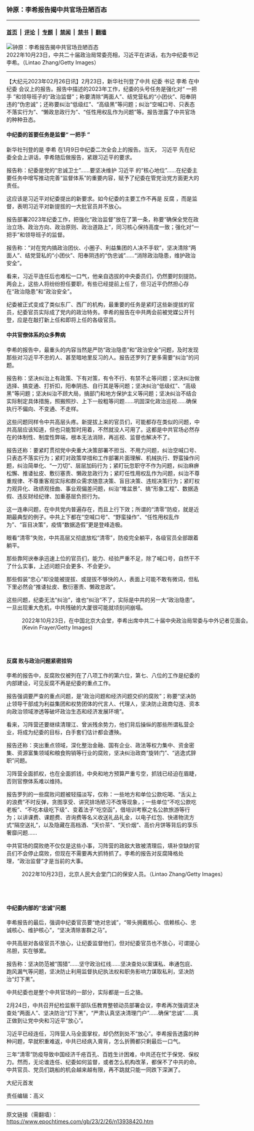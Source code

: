 ### 钟原：李希报告揭中共官场丑陋百态

---

#### [首页](../../../..?n13938420) &nbsp;|&nbsp; [评论](../../../../../epoch-comment?n13938420) &nbsp;|&nbsp; [专题](../../../../../epoch-special?n13938420) &nbsp;|&nbsp; [禁闻](../../../../../epoch-news?n13938420) &nbsp;|&nbsp; [禁书](../../../../../books?n13938420) &nbsp;|&nbsp; [翻墙](https://github.com/gfw-breaker/nogfw/blob/master/README.md?n13938420)


<div><img alt="钟原：李希报告揭中共官场丑陋百态" class="attachment-djy_600_400 size-djy_600_400 wp-post-image" src="https://i.epochtimes.com/assets/uploads/2023/01/id13903505-GettyImages-1435749351_light-600x400.jpg"/>
<div class="caption">
 2022年10月23日，中共二十届政治局常委亮相，习近平在讲话，右为中纪委书记李希。（Lintao Zhang/Getty Images）
</div></div><hr/><div class="post_content" id="artbody" itemprop="articleBody">
 <!-- article content begin -->
 <p>
  【大纪元2023年02月26日讯】2月23日，新华社刊登了中共
  <ok href="https://www.epochtimes.com/gb/tag/%E7%BA%AA%E5%A7%94.html">
   纪委
  </ok>
  书记
  <ok href="https://www.epochtimes.com/gb/tag/%E6%9D%8E%E5%B8%8C.html">
   李希
  </ok>
  在中
  <ok href="https://www.epochtimes.com/gb/tag/%E7%BA%AA%E5%A7%94.html">
   纪委
  </ok>
  会议上的报告。报告中描述的2023年工作，纪委的头号任务是强化对“
  <ok href="https://www.epochtimes.com/gb/tag/%E4%B8%80%E6%8A%8A%E6%89%8B.html">
   一把手
  </ok>
  ”和领导班子的“政治监督”；称要清除“两面人”、结党营私的“小团伙”、阳奉阴违的“伪忠诚”；还称要纠治“低级红”、“高级黑”等问题；纠治“空喊口号、只表态不落实行为”、“懒政怠政行为”、“任性用权乱作为问题”等。报告泄露了中共官场的种种丑态。
 </p>
 <h4>
  中纪委的首要任务是监督“
  <ok href="https://www.epochtimes.com/gb/tag/%E4%B8%80%E6%8A%8A%E6%89%8B.html">
   一把手
  </ok>
  ”
 </h4>
 <p>
  新华社刊登的是
  <ok href="https://www.epochtimes.com/gb/tag/%E6%9D%8E%E5%B8%8C.html">
   李希
  </ok>
  在1月9日中纪委二次全会上的报告。当天，
  <ok href="https://www.epochtimes.com/gb/tag/%E4%B9%A0%E8%BF%91%E5%B9%B3.html">
   习近平
  </ok>
  先在纪委全会上讲话，李希随后做报告，紧跟习近平的要求。
 </p>
 <p>
  报告称：纪委是党的“忠诚卫士”……要坚决维护
  <ok href="https://www.epochtimes.com/gb/tag/%E4%B9%A0%E8%BF%91%E5%B9%B3.html">
   习近平
  </ok>
  的“核心地位”……在纪委主要任务中增写推动完善“监督体系”的重要内容，赋予了纪委在管党治党方面更大的责任。
 </p>
 <p>
  这应该是习近平对纪委提出的新要求。如今纪委的主要工作不再是
  <ok href="https://www.epochtimes.com/gb/tag/%E5%8F%8D%E8%85%90.html">
   反腐
  </ok>
  ，而是监督，表明习近平对新提拔的一大批官员并不放心。
 </p>
 <p>
  报告部署2023年纪委工作，把强化“政治监督”放在了第一条，称要“确保全党在政治立场、政治方向、政治原则、政治道路上”，同习核心保持高度一致；强化对“一把手”和领导班子的监督。
 </p>
 <p>
  报告称：“对在党内搞政治团伙、小圈子、利益集团的人决不手软”，坚决清除“两面人”、结党营私的“小团伙”、阳奉阴违的“伪忠诚”……“消除政治隐患，维护政治安全”。
 </p>
 <p>
  看来，习近平连任后也难松一口气，他亲自选拔的中央委员们，仍然要时刻提防。两会上，这些人将纷纷担任要职，有些已经提前上任了，但习近平仍然担心存在“政治隐患”和“政治安全”。
 </p>
 <p>
  纪委被正式变成了类似东厂、西厂的机构，最重要的任务是紧盯这些新提拔的官员，纪委官员实际成了党内的政治特务。李希的报告在中共两会前被党媒公开刊登，应是在敲打新上任和即将上任的各级官员。
 </p>
 <h4>
  中共官僚体系的众多弊病
 </h4>
 <p>
  李希的报告中，最重头的内容当然是严防“政治隐患”和“政治安全”问题，及时发现那些对习近平不忠的人、甚至暗地里反习的人。报告还罗列了更多需要“纠治”的问题。
 </p>
 <p>
  报告称：坚决纠治上有政策、下有对策，有令不行、有禁不止等问题；坚决纠治做选择、搞变通、打折扣，阳奉阴违、自行其是等问题；坚决纠治“低级红”、“高级黑”等问题；坚决纠治不顾大局，搞部门和地方保护主义等问题；坚决纠治不结合实际制定具体措施，照搬照抄、上下一般粗等问题……巩固深化政治巡视……确保执行不偏向、不变通、不走样。
 </p>
 <p>
  这些问题同样令中共高层头疼。新提拔上来的官员们，可能都存在类似的问题，中共高层应该知道，但也只能暂时用着，不然就没人可用了。这都是中共官场必然存在的体制性、制度性弊端，根本无法消除，再巡视、监督也解决不了。
 </p>
 <p>
  报告还称：要紧盯贯彻党中央重大决策部署不担当、不用力问题，纠治空喊口号、只表态不落实行为；紧盯对政策举措和工作部署片面理解、机械执行、野蛮操作问题，纠治简单化、“一刀切”、层层加码行为；紧盯玩忽职守不作为问题，纠治麻痹松懈、推诿扯皮、敷衍塞责、懒政怠政行为；紧盯任性用权乱作为问题，纠治不尊重规律、不尊重客观实际和群众需求随意决策、盲目决策、违规决策行为；紧盯权力观异化、政绩观扭曲、事业观偏差问题，纠治“堆盆景”、搞“形象工程”、数据造假、违反财经纪律、加重基层负担行为。
 </p>
 <p>
  这一连串问题，在中共党内普遍存在，而且上行下效；所谓的“清零”防疫，就是近期最典型的例子。中共上下都在“空喊口号”、“野蛮操作”、“任性用权乱作为”、“盲目决策”，疫情“数据造假”更是登峰造极。
 </p>
 <p>
  眼看“清零”失败，中共高层又彻底放松“清零”，防疫完全躺平，各级官员全部跟着躺平。
 </p>
 <p>
  那些靠阿谀奉承迅速上位的官员们，能力、经验严重不足，除了喊口号，自然干不了什么实事，上述问题只会更多、不会更少。
 </p>
 <p>
  那些假装“忠心”却没能被提拔、或提拔不够快的人，表面上可能不敢有微词，但私下里必然会“推诿扯皮、敷衍塞责、懒政怠政”。
 </p>
 <p>
  这些问题，纪委无法“纠治”，谁也“纠治”不了，实际是中共的另一大“政治隐患”。一旦出现重大危机，中共残破的大厦很可能就顷刻间崩塌。
 </p>
 <figure aria-describedby="caption-attachment-13938058" class="wp-caption aligncenter" id="attachment_13938058" style="width: 600px">
  <ok href="https://i.epochtimes.com/assets/uploads/2023/02/id13938058-GettyImages-1435835052.jpg" target="_blank">
   <img alt="" class="size-large wp-image-13938058" src="https://i.epochtimes.com/assets/uploads/2023/02/id13938058-GettyImages-1435835052-600x396.jpg"/>
  </ok>
  <br/><figcaption class="wp-caption-text" id="caption-attachment-13938058">
   2022年10月23日，在中国北京大会堂，李希出席中共二十届中央政治局常委与中外记者见面会。(Kevin Frayer/Getty Images)
  </figcaption><br/>
 </figure><br/>
 <h4>
  <ok href="https://www.epochtimes.com/gb/tag/%E5%8F%8D%E8%85%90.html">
   反腐
  </ok>
  败与政治问题紧密挂钩
 </h4>
 <p>
  李希的报告中，反腐败仅被列在了八项工作的第六位，第七、八位的工作是纪委的内部建设，可见反腐不再是纪委的重点工作。
 </p>
 <p>
  报告强调要严查的重点问题，是“政治问题和经济问题交织的腐败”；称要“坚决防止领导干部成为利益集团和权势团体的代言人、代理人，坚决防止政商勾连、资本向政治领域渗透等破坏政治生态和经济发展环境”。
 </p>
 <p>
  看来，习阵营还要继续清理江、曾派残余势力，他们背后操纵的那些所谓私营企业，将成为纪委的目标，白手套们估计都会遭殃。
 </p>
 <p>
  报告还称：突出重点领域，深化整治金融、国有企业、政法等权力集中、资金密集、资源富集领域和粮食购销等行业的腐败，坚决纠治政商“旋转门”、“逃逸式辞职”问题。
 </p>
 <p>
  习阵营全面抓权，也在全面抓钱，中央和地方预算严重亏空，抓钱已经迫在眉睫，否则官僚体系难以维持。
 </p>
 <p>
  报告罗列的一些腐败问题被轻描淡写，仅称：一些地方和单位公款吃喝、“舌尖上的浪费”不时反弹，贪图享受、讲究排场陋习不改等现象，；一些单位“不吃公款吃老板”、“不吃本级吃下级”、变着法子“吃空函”，借培训考察之名公款旅游等行为；以讲课费、课题费、咨询费等名义收送礼品礼金，以电子红包、快递物流方式“隔空送礼”，以及隐藏在高档酒、“天价茶”、“天价烟”、高价月饼等背后的享乐奢靡问题……
 </p>
 <p>
  中共官场的腐败绝不仅仅是这些小事，习阵营的政敌大致被清理后，填补空缺的官员们不会停止腐败，但现在不需要再大抓特抓了。李希的报告对反腐降格处理，“政治监督”才是当前的大事。
 </p>
 <figure aria-describedby="caption-attachment-13852823" class="wp-caption aligncenter" id="attachment_13852823" style="width: 600px">
  <ok href="https://i.epochtimes.com/assets/uploads/2022/10/id13852823-GettyImages-1435874726.jpg" target="_blank">
   <img alt="" class="size-large wp-image-13852823" src="https://i.epochtimes.com/assets/uploads/2022/10/id13852823-GettyImages-1435874726-600x400.jpg"/>
  </ok>
  <br/><figcaption class="wp-caption-text" id="caption-attachment-13852823">
   2022年10月23日，北京人民大会堂门口的保安人员。（Lintao Zhang/Getty Images）
  </figcaption><br/>
 </figure><br/>
 <h4>
  中纪委内部的“忠诚”问题
 </h4>
 <p>
  李希报告的最后，强调中纪委官员要“绝对忠诚”，“带头拥戴核心、信赖核心、忠诚核心、维护核心”，“坚决清除害群之马”。
 </p>
 <p>
  中共高层对各级官员不放心，让纪委监督他们，但对纪委官员也不放心，可谓提心吊胆，实在够累。
 </p>
 <p>
  报告称：坚决防范被“围猎”……坚守政治红线……坚决查处以案谋私、串通包庇、跑风漏气等问题，坚决防止利用监督执纪执法权和职务影响力谋取私利，坚决防治“灯下黑”。
 </p>
 <p>
  中共纪委也是整个中共官场的一部分，实际都是一丘之貉。
 </p>
 <p>
  2月24日，中共召开纪检监察干部队伍教育整顿动员部署会议，李希再次强调坚决查处“两面人”、坚决防治“灯下黑”，“严肃认真坚决清理门户”……确保“忠诚”……真正做到让党中央和习近平“放心”。
 </p>
 <p>
  习近平已经连任，习阵营人马全面掌权，却仍然到处不“放心”。李希报告透露的种种问题，早就积重难返，中共已经病入膏肓，怎么折腾都只剩最后一口气。
 </p>
 <p>
  三年“清零”防疫导致中国经济千疮百孔、百姓生计困难，中共还在忙于保党、保权力。然而，无论谁连任、纪委如何监督，或者怎么机构改革，都保不了中共的命。中共官员、党员们跳船的机会越来越有限，再不跳就只能一同跌下深渊了。
 </p>
 <p>
  大纪元首发
 </p>
 <p>
  责任编辑：高义
 </p>
 <!-- article content end -->
 <div id="below_article_ad">
 </div>
</div>


---

原文链接（需翻墙）：https://www.epochtimes.com/gb/23/2/26/n13938420.htm